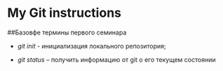 # My Git instructions

##Базовфе термины первого семинара

* *git init* - инициализация локального репозитория;

* *git status* – получить информацию от git о его текущем состоянии